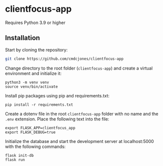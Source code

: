 # clientfocus-app
Requires Python 3.9 or higher
## Installation

Start by cloning the repository:

```bash
git clone https://github.com/cmdcjones/clientfocus-app
```

Change directory to the root folder (`clientfocus-app`) and create a virtual environment and initialize it:

```
python3 -m venv venv
source venv/bin/activate
```

Install pip packages using pip and requirements.txt:

```
pip install -r requirements.txt
```

Create a dotenv file in the root `clientfocus-app` folder with no name and the `.env` extension. Place the following text into the file:

```
export FLASK_APP=clientfocus_app
export FLASK_DEBUG=true
```

Initialize the database and start the development server at localhost:5000 with the following commands:

```
flask init-db
flask run
```
